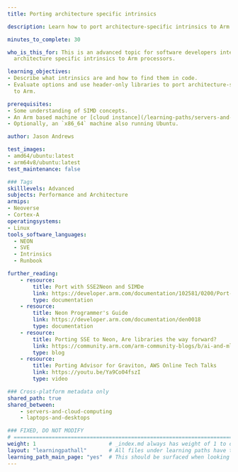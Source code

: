 ```yaml
---
title: Porting architecture specific intrinsics

description: Learn how to port architecture-specific intrinsics to Arm processors.

minutes_to_complete: 30

who_is_this_for: This is an advanced topic for software developers interested in porting
  architecture specific intrinsics to Arm processors.

learning_objectives:
- Describe what intrinsics are and how to find them in code.
- Evaluate options and use header-only libraries to port architecture-specific intrinsics
  to Arm.

prerequisites:
- Some understanding of SIMD concepts.
- An Arm based machine or [cloud instance](/learning-paths/servers-and-cloud-computing/csp/) running Ubuntu Linux.
- Optionally, an `x86_64` machine also running Ubuntu.

author: Jason Andrews

test_images:
- amd64/ubuntu:latest
- arm64v8/ubuntu:latest
test_maintenance: false

### Tags
skilllevels: Advanced
subjects: Performance and Architecture
armips:
- Neoverse
- Cortex-A
operatingsystems:
- Linux
tools_software_languages:
  - NEON
  - SVE
  - Intrinsics
  - Runbook

further_reading:
    - resource:
        title: Port with SSE2Neon and SIMDe
        link: https://developer.arm.com/documentation/102581/0200/Port-with-SSE2Neon-and-SIMDe
        type: documentation
    - resource:
        title: Neon Programmer's Guide
        link: https://developer.arm.com/documentation/den0018
        type: documentation
    - resource:
        title: Porting SSE to Neon, Are libraries the way forward?
        link: https://community.arm.com/arm-community-blogs/b/ai-and-ml-blog/posts/porting-sse-to-neon-are-libraries-the-way-forward
        type: blog
    - resource:
        title: Porting Advisor for Graviton, AWS Online Tech Talks
        link: https://youtu.be/Ya9Co04fszI
        type: video

### Cross-platform metadata only
shared_path: true
shared_between:
    - servers-and-cloud-computing
    - laptops-and-desktops

### FIXED, DO NOT MODIFY
# ================================================================================
weight: 1                       # _index.md always has weight of 1 to order correctly
layout: "learningpathall"       # All files under learning paths have this same wrapper
learning_path_main_page: "yes"  # This should be surfaced when looking for related content. Only set for _index.md of learning path content.
---
```

